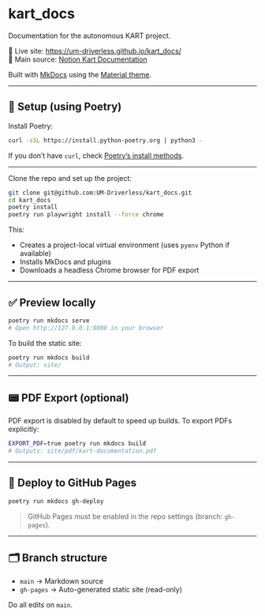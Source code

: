 # kart_docs

Documentation for the autonomous KART project.

📘 Live site: <https://um-driverless.github.io/kart_docs/>  
🧠 Main source: [Notion Kart Documentation](https://www.notion.so/KART-1b378747314380acb23ee354a4a4c4c7)

Built with [MkDocs](https://www.mkdocs.org/) using the [Material theme](https://squidfunk.github.io/mkdocs-material/).

---

## 🔧 Setup (using Poetry)

Install Poetry:

```bash
curl -sSL https://install.python-poetry.org | python3 -
```

If you don’t have `curl`, check [Poetry’s install methods](https://python-poetry.org/docs/#installation).

---

Clone the repo and set up the project:

```bash
git clone git@github.com:UM-Driverless/kart_docs.git
cd kart_docs
poetry install
poetry run playwright install --force chrome
```

This:
- Creates a project-local virtual environment (uses `pyenv` Python if available)
- Installs MkDocs and plugins
- Downloads a headless Chrome browser for PDF export

---

## ✅ Preview locally

```bash
poetry run mkdocs serve
# Open http://127.0.0.1:8000 in your browser
```

To build the static site:

```bash
poetry run mkdocs build
# Output: site/
```

---

## 📟 PDF Export (optional)

PDF export is disabled by default to speed up builds. To export PDFs explicitly:

```bash
EXPORT_PDF=true poetry run mkdocs build
# Outputs: site/pdf/kart-documentation.pdf
```

---

## 🚀 Deploy to GitHub Pages

```bash
poetry run mkdocs gh-deploy
```

> GitHub Pages must be enabled in the repo settings (branch: `gh-pages`).

---

## 🗂 Branch structure

- `main` → Markdown source
- `gh-pages` → Auto-generated static site (read-only)

Do all edits on `main`.
